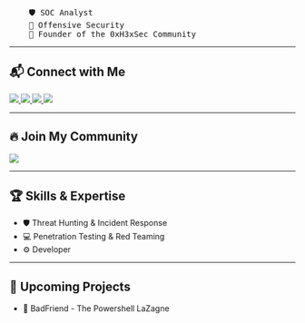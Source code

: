<br>

<pre>
    🛡️ SOC Analyst
    🎯 Offensive Security
    🚀 Founder of the 0xH3xSec Community
</pre>

<hr>

<h2> 📬 Connect with Me </h2>

<p>
    <a href="https://www.youtube.com/@3lle_0x0/videos" target="_blank">
        <img src="https://img.shields.io/badge/YouTube-FF0000?style=for-the-badge&logo=youtube&logoColor=white">
    </a>
    <a href="https://github.com/3lle-lucas" target="_blank">
        <img src="https://img.shields.io/badge/GitHub-100000?style=for-the-badge&logo=github&logoColor=white">
    </a>
    <a href="https://lucasquintao.it" target="_blank">
        <img src="https://img.shields.io/badge/Personal%20Website-1E90FF?style=for-the-badge&logo=internet-explorer&logoColor=white">
    </a>
    <a href="https://www.linkedin.com/in/lucasrogerquintao/" target="_blank">
        <img src="https://img.shields.io/badge/LinkedIn-0077B5?style=for-the-badge&logo=linkedin&logoColor=white">
    </a>
</p>

<hr>

<h2> 🔥 Join My Community </h2>
<p>
    <a href="https://discord.com/invite/ZRf5PJYGMk" target="_blank">
        <img src="https://img.shields.io/badge/Discord-5865F2?style=for-the-badge&logo=discord&logoColor=white">
    </a>
</p>

<hr>

<h2> 🏆 Skills & Expertise </h2>
<ul>
    <li>🛡️ Threat Hunting & Incident Response</li>
    <li>💻 Penetration Testing & Red Teaming</li>
    <li>⚙️ Developer</li>
</ul>

<hr>

<h2> 📅 Upcoming Projects </h2>
<ul>
    <li>🚀 BadFriend - The Powershell LaZagne</li>
</ul>
